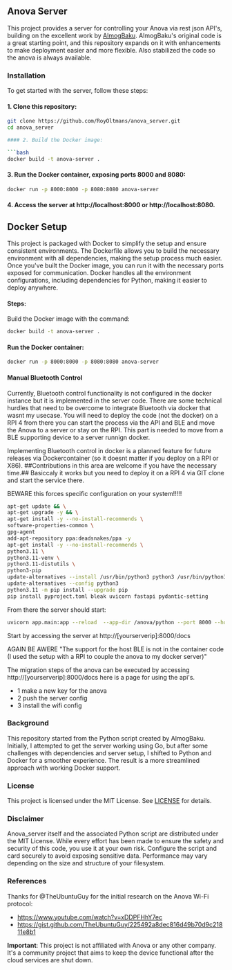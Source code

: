 ## Anova Server

This project provides a server for controlling your Anova via rest json API's, building on the excellent work by [AlmogBaku](https://github.com/AlmogBaku/Anova4All/). AlmogBaku's original code is a great starting point, and this repository expands on it with enhancements to make deployment easier and more flexible. Also stabilized the code so the anova is always available.

### Installation

To get started with the server, follow these steps:

#### 1. Clone this repository:
   ```bash
   git clone https://github.com/RoyOltmans/anova_server.git
   cd anova_server

#### 2. Build the Docker image:

```bash
docker build -t anova-server .
```

#### 3. Run the Docker container, exposing ports 8000 and 8080:

```bash
docker run -p 8000:8000 -p 8080:8080 anova-server
```
#### 4. Access the server at http://localhost:8000 or http://localhost:8080.

## Docker Setup
This project is packaged with Docker to simplify the setup and ensure consistent environments. The Dockerfile allows you to build the necessary environment with all dependencies, making the setup process much easier. Once you've built the Docker image, you can run it with the necessary ports exposed for communication. Docker handles all the environment configurations, including dependencies for Python, making it easier to deploy anywhere.

#### Steps:
Build the Docker image with the command:

```bash
docker build -t anova-server .
```

#### Run the Docker container:
```bash
docker run -p 8000:8000 -p 8080:8080 anova-server
```

#### Manual Bluetooth Control
Currently, Bluetooth control functionality is not configured in the docker instance but it is implemented in the server code. There are some technical hurdles that need to be overcome to integrate Bluetooth via docker that wasnt my usecase. You will need to deploy the code (not the docker) on a RPI 4 from there you can start the process via the API and BLE and move the Anova to a server or stay on the RPI. This part is needed to move from a BLE supporting device to a server runnign docker.

Implementing Bluetooth control in docker is a planned feature for future releases via Dockercontainer (so it doesnt matter if you deploy on a RPI or X86). ##Contributions in this area are welcome if you have the necessary time.## Basiccaly it works but you need to deploy it on a RPI 4 via GIT clone and start the service there.

BEWARE this forces specific configuration on your system!!!!!
```bash
apt-get update && \
apt-get upgrade -y && \
apt-get install -y --no-install-recommends \
software-properties-common \
gpg-agent
add-apt-repository ppa:deadsnakes/ppa -y
apt-get install -y --no-install-recommends \    
python3.11 \
python3.11-venv \
python3.11-distutils \
python3-pip
update-alternatives --install /usr/bin/python3 python3 /usr/bin/python3.11 1
update-alternatives --config python3	
python3.11 -m pip install --upgrade pip
pip install pyproject.toml bleak uvicorn fastapi pydantic-setting
```

From there the server should start:

```bash
uvicorn app.main:app --reload  --app-dir /anova/python --port 8000 --host 0.0.0.0 
```

Start by accessing the server at http://[yourserverip]:8000/docs

AGAIN BE AWERE "The support for the host BLE is not in the container code (I used the setup with a RPI to couple the anova to my docker server)"

The migration steps of the anova can be executed by accessing http://[yourserverip]:8000/docs here is a page for using the api's.
   - 1 make a new key for the anova
   - 2 push the server config
   - 3 install the wifi config

### Background
This repository started from the Python script created by AlmogBaku. Initially, I attempted to get the server working using Go, but after some challenges with dependencies and server setup, I shifted to Python and Docker for a smoother experience. The result is a more streamlined approach with working Docker support.

### License
This project is licensed under the MIT License. See [LICENSE](/LICENSE) for details.

### Disclaimer
Anova_server itself and the associated Python script are distributed under the MIT License. While every effort has been made to ensure the safety and security of this code, you use it at your own risk. Configure the script and card securely to avoid exposing sensitive data. Performance may vary depending on the size and structure of your filesystem.

### References

Thanks for @TheUbuntuGuy for the initial research on the Anova Wi-Fi protocol:

- https://www.youtube.com/watch?v=xDDPFHhY7ec
- https://gist.github.com/TheUbuntuGuy/225492a8dec816d49b70d9c21811e8b1

**Important**: This project is not affiliated with Anova or any other company. It's a community project that aims to
keep the device functional after the cloud services are shut down.

